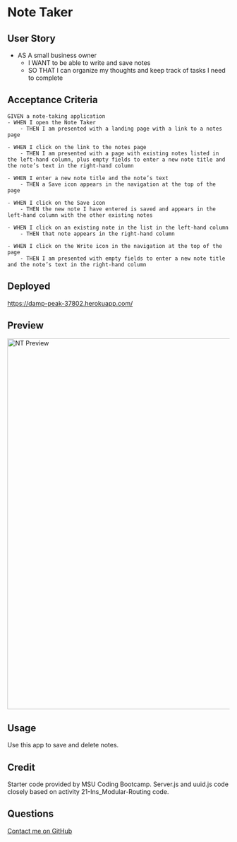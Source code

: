 # Note Taker

## User Story

- AS A small business owner
    - I WANT to be able to write and save notes
    - SO THAT I can organize my thoughts and keep track of tasks I need to complete


## Acceptance Criteria 

```
GIVEN a note-taking application
- WHEN I open the Note Taker
    - THEN I am presented with a landing page with a link to a notes page

- WHEN I click on the link to the notes page
    - THEN I am presented with a page with existing notes listed in the left-hand column, plus empty fields to enter a new note title and the note’s text in the right-hand column

- WHEN I enter a new note title and the note’s text
    - THEN a Save icon appears in the navigation at the top of the page

- WHEN I click on the Save icon
    - THEN the new note I have entered is saved and appears in the left-hand column with the other existing notes

- WHEN I click on an existing note in the list in the left-hand column
    - THEN that note appears in the right-hand column

- WHEN I click on the Write icon in the navigation at the top of the page
    - THEN I am presented with empty fields to enter a new note title and the note’s text in the right-hand column
```

## Deployed

https://damp-peak-37802.herokuapp.com/ 

## Preview

<img width="840" alt="NT Preview" src="https://user-images.githubusercontent.com/99048123/219391491-1bd588a5-c28f-4de6-8008-abb5b21bd6fd.png">


## Usage

Use this app to save and delete notes.

## Credit 

Starter code provided by MSU Coding Bootcamp. 
Server.js and uuid.js code closely based on activity 21-Ins_Modular-Routing code. 

## Questions

[Contact me on GitHub](https://github.com/lsieck519)
